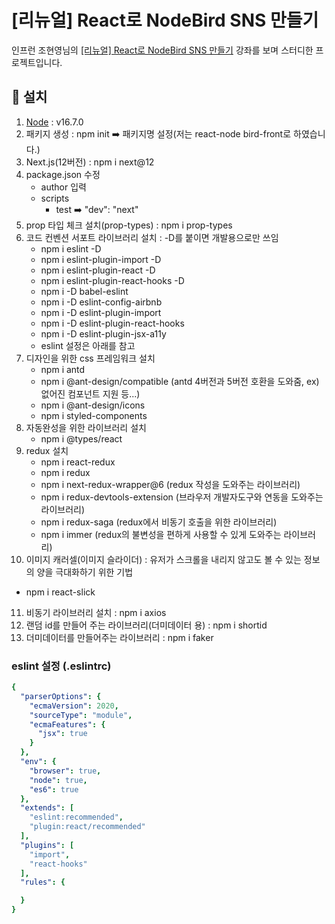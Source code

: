 # [리뉴얼] React로 NodeBird SNS 만들기

인프런 조현영님의 [[리뉴얼] React로 NodeBird SNS 만들기](https://www.inflearn.com/course/%EB%85%B8%EB%93%9C%EB%B2%84%EB%93%9C-%EB%A6%AC%EC%95%A1%ED%8A%B8-%EB%A6%AC%EB%89%B4%EC%96%BC/dashboard) 강좌를 보며 스터디한 프로젝트입니다.





## :hammer: 설치

1. [Node](https://nodejs.org/en/) : v16.7.0
2. 패키지 생성 : npm init :arrow_right: 패키지명 설정(저는 react-node bird-front로 하였습니다.)
3. Next.js(12버전) : npm i next@12
4. package.json 수정
   - author 입력
   - scripts
     - test :arrow_right: "dev": "next"
5. prop 타입 체크 설치(prop-types) : npm i prop-types
6. 코드 컨벤션 서포트 라이브러리 설치 : -D를 붙이면 개발용으로만 쓰임
   - npm i eslint -D
   - npm i eslint-plugin-import -D
   - npm i eslint-plugin-react -D
   - npm i eslint-plugin-react-hooks -D
   - npm i -D babel-eslint 
   - npm i -D eslint-config-airbnb
   - npm i -D eslint-plugin-import
   - npm i -D eslint-plugin-react-hooks
   - npm i -D eslint-plugin-jsx-a11y
   - eslint 설정은 아래를 참고
7. 디자인을 위한 css 프레임워크 설치
   - npm i antd
   - npm i @ant-design/compatible (antd 4버전과 5버전 호환을 도와줌, ex)없어진 컴포넌트 지원 등...)
   - npm i @ant-design/icons
   - npm i styled-components
8. 자동완성을 위한 라이브러리 설치
   - npm i @types/react
9. redux 설치
   - npm i react-redux
   - npm i redux
   - npm i next-redux-wrapper@6 (redux 작성을 도와주는 라이브러리)
   - npm i redux-devtools-extension (브라우저 개발자도구와 연동을 도와주는 라이브러리)
   - npm i redux-saga (redux에서 비동기 호출을 위한 라이브러리)
   - npm i immer (redux의 불변성을 편하게 사용할 수 있게 도와주는 라이브러리)
10. 이미지 캐러셀(이미지 슬라이더) : 유저가 스크롤을 내리지 않고도 볼 수 있는 정보의 양을 극대화하기 위한 기법
   - npm i react-slick
11. 비동기 라이브러리 설치 : npm i axios
12. 랜덤 id를 만들어 주는 라이브러리(더미데이터 용) : npm i shortid
13. 더미데이터를 만들어주는 라이브러리 : npm i faker



### eslint 설정 (.eslintrc)

```yaml
{
  "parserOptions": {
    "ecmaVersion": 2020,
    "sourceType": "module",
    "ecmaFeatures": {
      "jsx": true
    }
  },
  "env": {
    "browser": true,
    "node": true,
    "es6": true
  },
  "extends": [
    "eslint:recommended",
    "plugin:react/recommended"
  ],
  "plugins": [
    "import",
    "react-hooks"
  ],
  "rules": {

  }
}
```

